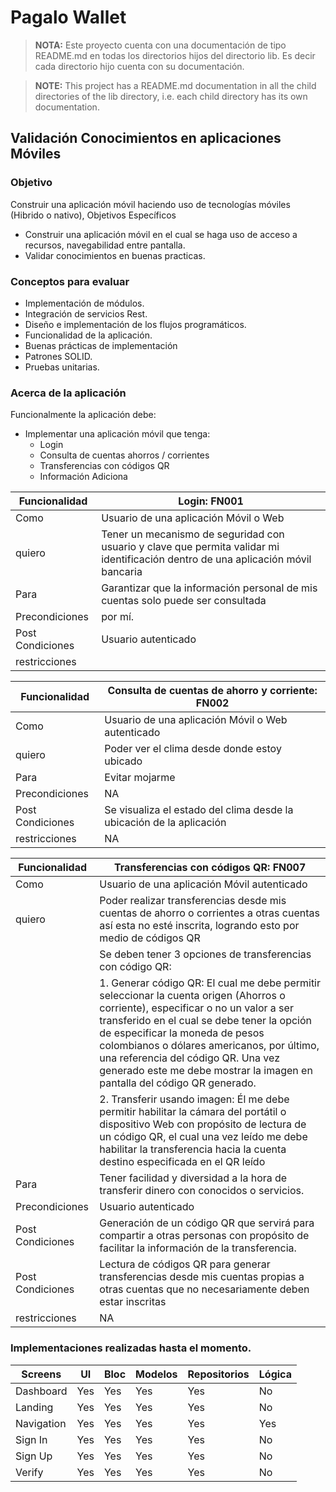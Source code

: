 # Pagalo Wallet

> **NOTA:** Este proyecto cuenta con una documentación de tipo README.md en todas los directorios hijos del directorio lib. Es decir cada directorio hijo cuenta con su documentación.

> **NOTE:** This project has a README.md documentation in all the child directories of the lib directory, i.e. each child directory has its own documentation.

## Validación Conocimientos en aplicaciones Móviles
### Objetivo
Construir una aplicación móvil haciendo uso de tecnologías móviles (Hibrido o nativo),
Objetivos Específicos

- Construir una aplicación móvil en el cual se haga uso de acceso a recursos, navegabilidad entre
pantalla.
- Validar conocimientos en buenas practicas.

### Conceptos para evaluar
- Implementación de módulos.
- Integración de servicios Rest.
- Diseño e implementación de los flujos programáticos.
- Funcionalidad de la aplicación.
- Buenas prácticas de implementación
- Patrones SOLID.
- Pruebas unitarias.

### Acerca de la aplicación
Funcionalmente la aplicación debe:
- Implementar una aplicación móvil que tenga:
    - Login
    - Consulta de cuentas ahorros / corrientes
    - Transferencias con códigos QR
    - Información Adiciona
    
| Funcionalidad    | Login: FN001                                                                                                                           |
|------------------|----------------------------------------------------------------------------------------------------------------------------------------|
| Como             | Usuario de una aplicación Móvil o Web                                                                                                  |
| quiero           | Tener un mecanismo de seguridad con usuario y clave que permita validar mi identificación dentro de una aplicación móvil bancaria      |
| Para             | Garantizar que la información personal de mis cuentas solo puede ser consultada                                                        |
| Precondiciones   | por mí.                                                                                                                                |
| Post Condiciones | Usuario autenticado                                                                                                                    |
| restricciones    |                                                                                                                                        |

| Funcionalidad    | Consulta de cuentas de ahorro y corriente: FN002                                                                                       |
|------------------|----------------------------------------------------------------------------------------------------------------------------------------|
| Como             | Usuario de una aplicación Móvil o Web autenticado                                                                                      |
| quiero           | Poder ver el clima desde donde estoy ubicado                                                                                           |
| Para             | Evitar mojarme                                                                                                                         |
| Precondiciones   | NA                                                                                                                                     |
| Post Condiciones | Se visualiza el estado del clima desde la ubicación de la aplicación                                                                   |
| restricciones    | NA                                                                                                                                     |

| Funcionalidad    | Transferencias con códigos QR: FN007                                                                                                                                                                                                                                                                                                                                                |
|------------------|-------------------------------------------------------------------------------------------------------------------------------------------------------------------------------------------------------------------------------------------------------------------------------------------------------------------------------------------------------------------------------------|
| Como             | Usuario de una aplicación Móvil autenticado                                                                                                                                                                                                                                                                                                                                         |
| quiero           | Poder realizar transferencias desde mis cuentas de ahorro o corrientes a otras cuentas así esta no esté inscrita, logrando esto por medio de códigos QR                                                                                                                                                                                                                             |
|                  | Se deben tener 3 opciones de transferencias con código QR:                                                                                                                                                                                                                                                                                                                          |
|                  | 1. Generar código QR: El cual me debe permitir seleccionar la cuenta origen (Ahorros o corriente), especificar o no un valor a ser transferido en el cual se debe tener la opción de especificar la moneda de pesos colombianos o dólares americanos, por último, una referencia del código QR. Una vez generado este me debe mostrar la imagen en pantalla del código QR generado. |
|                  | 2. Transferir usando imagen: Él me debe permitir habilitar la cámara del portátil o dispositivo Web con propósito de lectura de un código QR, el cual una vez leído me debe habilitar la transferencia hacia la cuenta destino especificada en el QR leído                                                                                                                          |
| Para             | Tener facilidad y diversidad a la hora de transferir dinero con conocidos o servicios.                                                                                                                                                                                                                                                                                              |
| Precondiciones   | Usuario autenticado                                                                                                                                                                                                                                                                                                                                                                 |
| Post Condiciones | Generación de un código QR que servirá para compartir a otras personas con propósito de facilitar la información de la transferencia.                                                                                                                                                                                                                                               |
| Post Condiciones | Lectura de códigos QR para generar transferencias desde mis cuentas propias a otras cuentas que no necesariamente deben estar inscritas                                                                                                                                                                                                                                             |
| restricciones    | NA                                                                                                                                                                                                                                                                                                                                                                                  |

### Implementaciones realizadas hasta el momento.

| Screens          | UI | Bloc | Modelos | Repositorios | Lógica |
|------------------|----|------|---------|--------------|--------|
| Dashboard        | Yes|  Yes |    Yes  |      Yes     |   No   |
| Landing          | Yes|  Yes |    Yes  |      Yes     |   No   |
| Navigation       | Yes|  Yes |    Yes  |      Yes     |   Yes  |
| Sign In          | Yes|  Yes |    Yes  |      Yes     |   No   |
| Sign Up          | Yes|  Yes |    Yes  |      Yes     |   No   |
| Verify           | Yes|  Yes |    Yes  |      Yes     |   No   |